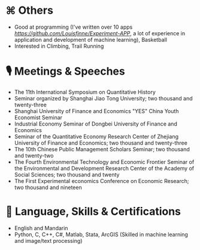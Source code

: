 
# ⌘ Others 
- Good at programming (I've written over 10 apps *https://github.com/Louisfinne/Experiment-APP*, a lot of experience in application and development of machine learning), Basketball
- Interested in Climbing, Trail Running

# 🎙 Meetings & Speeches
- The 11th International Symposium on Quantitative History
- Seminar organized by Shanghai Jiao Tong University; two thousand and twenty-three
- Shanghai University of Finance and Economics "YES" China Youth Economist Seminar
- Industrial Economy Seminar of Dongbei University of Finance and Economics
- Seminar of the Quantitative Economy Research Center of Zhejiang University of Finance and Economics; two thousand and twenty-three
- The 10th Chinese Public Management Scholars Seminar; two thousand and twenty-two
- The Fourth Environmental Technology and Economic Frontier Seminar of the Environmental and Development Research Center of the Academy of Social Sciences; two thousand and twenty
- The First Experimental economics Conference on Economic Research; two thousand and nineteen

# 🧰 Language, Skills & Certifications   

- English and Mandarin 
- Python, C, C++, C#, Matlab, Stata, ArcGIS (Skilled in machine learning and image/text processing) 
